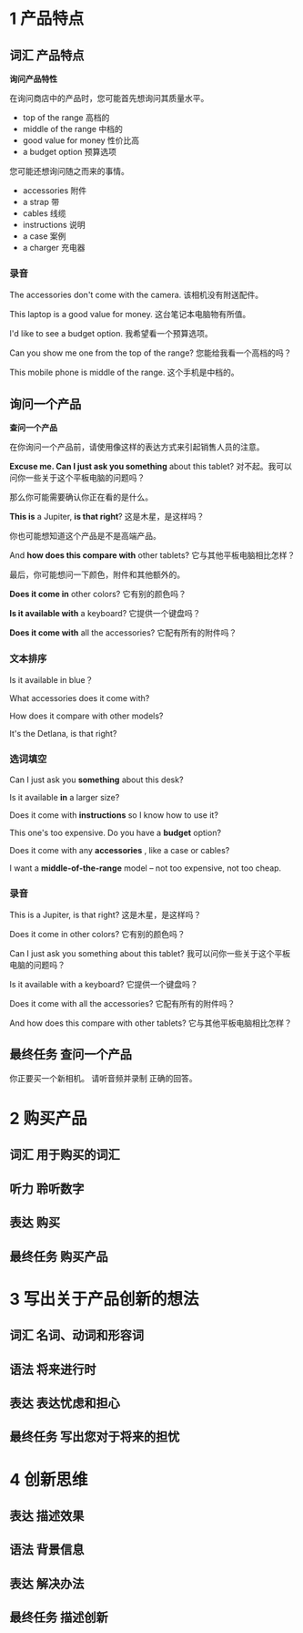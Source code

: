 # 1 产品特点
## 词汇 产品特点
**询问产品特性**
 
在询问商店中的产品时，您可能首先想询问其质量水平。
- top of the range 高档的
- middle of the range 中档的
- good value for money 性价比高
- a budget option 预算选项

您可能还想询问随之而来的事情。
- accessories 附件
- a strap 带
- cables 线缆
- instructions 说明
- a case 案例
- a charger	充电器
### 录音
The accessories don't come with the camera. 该相机没有附送配件。

This laptop is a good value for money. 这台笔记本电脑物有所值。

I'd like to see a budget option. 我希望看一个预算选项。

Can you show me one from the top of the range? 您能给我看一个高档的吗？

This mobile phone is middle of the range. 这个手机是中档的。
## 询问一个产品
**查问一个产品**
 	 	 
在你询问一个产品前，请使用像这样的表达方式来引起销售人员的注意。	 	 

**Excuse me. Can I just ask you something** about this tablet?	对不起。我可以问你一些关于这个平板电脑的问题吗？
 	 	 
那么你可能需要确认你正在看的是什么。 

**This is** a Jupiter, **is that right**? 这是木星，是这样吗？
 	 	 
你也可能想知道这个产品是不是高端产品。
 	 	 
And **how does this compare with** other tablets? 它与其他平板电脑相比怎样？

最后，你可能想问一下颜色，附件和其他额外的。 

**Does it come in** other colors? 它有别的颜色吗？

**Is it available with** a keyboard? 它提供一个键盘吗？

**Does it come with** all the accessories? 它配有所有的附件吗？
### 文本排序
Is it available in blue？

What accessories does it come with?

How does it compare with other models?

It's the Detlana, is that right?
### 选词填空
Can I just ask you **something** about this desk?
 
Is it available **in** a larger size?
 
Does it come with **instructions** so I know how to use it?
 
This one's too expensive. Do you have a **budget** option?
 
Does it come with any **accessories** , like a case or cables?
 
I want a **middle-of-the-range** model – not too expensive, not too cheap.
### 录音
This is a Jupiter, is that right? 这是木星，是这样吗？

Does it come in other colors? 它有别的颜色吗？

Can I just ask you something about this tablet? 我可以问你一些关于这个平板电脑的问题吗？

Is it available with a keyboard? 它提供一个键盘吗？

Does it come with all the accessories? 它配有所有的附件吗？

And how does this compare with other tablets? 它与其他平板电脑相比怎样？
## 最终任务 查问一个产品
你正要买一个新相机。 请听音频并录制 正确的回答。
# 2 购买产品
## 词汇 用于购买的词汇
## 听力 聆听数字
## 表达 购买
## 最终任务 购买产品
# 3 写出关于产品创新的想法
## 词汇 名词、动词和形容词
## 语法 将来进行时
## 表达 表达忧虑和担心
## 最终任务 写出您对于将来的担忧
# 4 创新思维
## 表达 描述效果
## 语法 背景信息
## 表达 解决办法
## 最终任务 描述创新